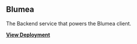 ## Blumea
The Backend service that powers the Blumea client.

**[View Deployment](blumea-server-1.herokuapp.com/ "View")**